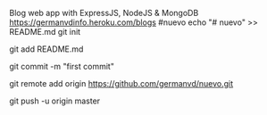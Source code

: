 Blog web app with ExpressJS, NodeJS & MongoDB
https://germanvdinfo.heroku.com/blogs
#nuevo
echo "# nuevo" >> README.md
git init

git add README.md

git commit -m "first commit"

git remote add origin https://github.com/germanvd/nuevo.git

git push -u origin master
